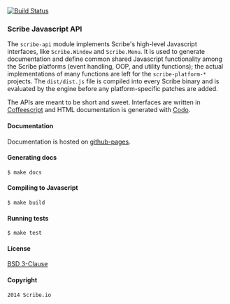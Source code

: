 [![Build Status](https://travis-ci.org/scribe-src/scribe-api.svg)](https://travis-ci.org/scribe-src/scribe-api)

### Scribe Javascript API

The `scribe-api` module implements Scribe's high-level Javascript interfaces, like `Scribe.Window` and `Scribe.Menu`. It is used to generate documentation and define common shared Javascript functionality among the Scribe platforms (event handling, OOP, and utility functions); the actual implementations of many functions are left for the `scribe-platform-*` projects. The `dist/dist.js` file is compiled into every Scribe binary and is evaluated by the engine before any platform-specific patches are added.

The APIs are meant to be short and sweet. Interfaces are written in [Coffeescript](http://coffeescript.org/) and HTML documentation is generated with [Codo](https://github.com/coffeedoc/codo).

#### Documentation

Documentation is hosted on [github-pages](http://scribe-src.github.io/scribe-api/doc/).

#### Generating docs

    $ make docs

#### Compiling to Javascript

    $ make build

#### Running tests

    $ make test

#### License

[BSD 3-Clause](http://opensource.org/licenses/BSD-3-Clause)

#### Copyright

    2014 Scribe.io
